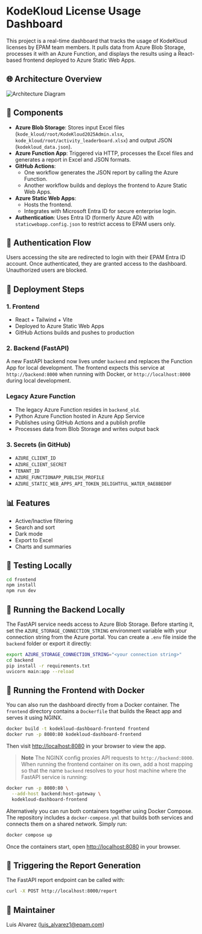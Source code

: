 # KodeKloud License Usage Dashboard

This project is a real-time dashboard that tracks the usage of KodeKloud licenses by EPAM team members. It pulls data from Azure Blob Storage, processes it with an Azure Function, and displays the results using a React-based frontend deployed to Azure Static Web Apps.

## 🌐 Architecture Overview

![Architecture Diagram](https://strepamkkeast2.blob.core.windows.net/kodekloud-inputs/ChatGPT%20Image%20Jun%2011%2C%202025%2C%2004_17_31%20PM.png?sp=r&st=2025-06-11T23:04:40Z&se=2026-02-28T07:04:40Z&sv=2024-11-04&sr=b&sig=vRtbhj%2FTFvVQZcj4uPn%2F4P3XlcFhuJ5gR9fUUPRpc7Y%3D)

## 🧩 Components

- **Azure Blob Storage**: Stores input Excel files (`kode_kloud/root/KodeKloud2025Admin.xlsx`, `kode_kloud/root/activity_leaderboard.xlsx`) and output JSON (`kodekloud_data.json`).
- **Azure Function App**: Triggered via HTTP, processes the Excel files and generates a report in Excel and JSON formats.
- **GitHub Actions**:
  - One workflow generates the JSON report by calling the Azure Function.
  - Another workflow builds and deploys the frontend to Azure Static Web Apps.
- **Azure Static Web Apps**:
  - Hosts the frontend.
  - Integrates with Microsoft Entra ID for secure enterprise login.
- **Authentication**: Uses Entra ID (formerly Azure AD) with `staticwebapp.config.json` to restrict access to EPAM users only.

## 🔐 Authentication Flow

Users accessing the site are redirected to login with their EPAM Entra ID account. Once authenticated, they are granted access to the dashboard. Unauthorized users are blocked.

## 🚀 Deployment Steps

### 1. Frontend
- React + Tailwind + Vite
- Deployed to Azure Static Web Apps
- GitHub Actions builds and pushes to production

### 2. Backend (FastAPI)
A new FastAPI backend now lives under `backend` and replaces the Function App for local development.
The frontend expects this service at `http://backend:8000` when running with Docker, or `http://localhost:8000` during local development.

### Legacy Azure Function
- The legacy Azure Function resides in `backend_old`.
- Python Azure Function hosted in Azure App Service
- Publishes using GitHub Actions and a publish profile
- Processes data from Blob Storage and writes output back

### 3. Secrets (in GitHub)
- `AZURE_CLIENT_ID`
- `AZURE_CLIENT_SECRET`
- `TENANT_ID`
- `AZURE_FUNCTIONAPP_PUBLISH_PROFILE`
- `AZURE_STATIC_WEB_APPS_API_TOKEN_DELIGHTFUL_WATER_0AE8BED0F`

## 📊 Features

- Active/Inactive filtering
- Search and sort
- Dark mode
- Export to Excel
- Charts and summaries

## 🧪 Testing Locally

```bash
cd frontend
npm install
npm run dev
```

## 🐍 Running the Backend Locally

The FastAPI service needs access to Azure Blob Storage. Before starting it,
set the `AZURE_STORAGE_CONNECTION_STRING` environment variable with your
connection string from the Azure portal. You can create a `.env` file inside the
`backend` folder or export it directly:

```bash
export AZURE_STORAGE_CONNECTION_STRING="<your connection string>"
cd backend
pip install -r requirements.txt
uvicorn main:app --reload
```

## 🐳 Running the Frontend with Docker

You can also run the dashboard directly from a Docker container. The `frontend` directory
contains a `Dockerfile` that builds the React app and serves it using NGINX.

```bash
docker build -t kodekloud-dashboard-frontend frontend
docker run -p 8080:80 kodekloud-dashboard-frontend
```

Then visit <http://localhost:8080> in your browser to view the app.

> **Note** The NGINX config proxies API requests to `http://backend:8000`. When
> running the frontend container on its own, add a host mapping so that the name
> `backend` resolves to your host machine where the FastAPI service is running:

```bash
docker run -p 8080:80 \
  --add-host backend:host-gateway \
  kodekloud-dashboard-frontend
```

Alternatively you can run both containers together using Docker Compose.
The repository includes a `docker-compose.yml` that builds both services and
connects them on a shared network. Simply run:

```bash
docker compose up
```

Once the containers start, open <http://localhost:8080> in your browser.

## 🔁 Triggering the Report Generation

The FastAPI report endpoint can be called with:
```bash
curl -X POST http://localhost:8000/report
```

## 👤 Maintainer

Luis Alvarez (luis_alvarez1@epam.com)
